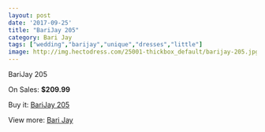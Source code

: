 ```yaml
---
layout: post
date: '2017-09-25'
title: "BariJay 205"
category: Bari Jay
tags: ["wedding","barijay","unique","dresses","little"]
image: http://img.hectodress.com/25001-thickbox_default/barijay-205.jpg
---
```

BariJay 205

On Sales: **$209.99**
<a href="https://www.hectodress.com/bari-jay/11484-barijay-205.html"><amp-img layout="responsive" width="600" height="600" src="//img.hectodress.com/25001-thickbox_default/barijay-205.jpg" alt="BariJay 205 0" /></a>
<a href="https://www.hectodress.com/bari-jay/11484-barijay-205.html"><amp-img layout="responsive" width="600" height="600" src="//img.hectodress.com/25002-thickbox_default/barijay-205.jpg" alt="BariJay 205 1" /></a>

Buy it: [BariJay 205](https://www.hectodress.com/bari-jay/11484-barijay-205.html "BariJay 205")

View more: [Bari Jay](https://www.hectodress.com/183-bari-jay "Bari Jay")